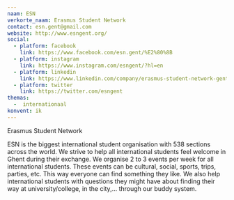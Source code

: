 ```yaml
---
naam: ESN
verkorte_naam: Erasmus Student Network
contact: esn.gent@gmail.com
website: http://www.esngent.org/
social:
  - platform: facebook
    link: https://www.facebook.com/esn.gent/%E2%80%8B
  - platform: instagram
    link: https://www.instagram.com/esngent/?hl=en
  - platform: linkedin
    link: https://www.linkedin.com/company/erasmus-student-network-gent/about/
  - platform: twitter
    link: https://twitter.com/esngent
themas:
  -  internationaal
konvent: ik
---
```


Erasmus Student Network

ESN is the biggest international student organisation with 538 sections across the world. We strive to help all international students feel welcome in Ghent during their exchange.
We organise 2 to 3 events per week for all international students. These events can be cultural, social, sports, trips, parties, etc.  This way everyone can find something they like. We also help international students with questions they might have about finding their way at university/college, in the city,... through our buddy system.
